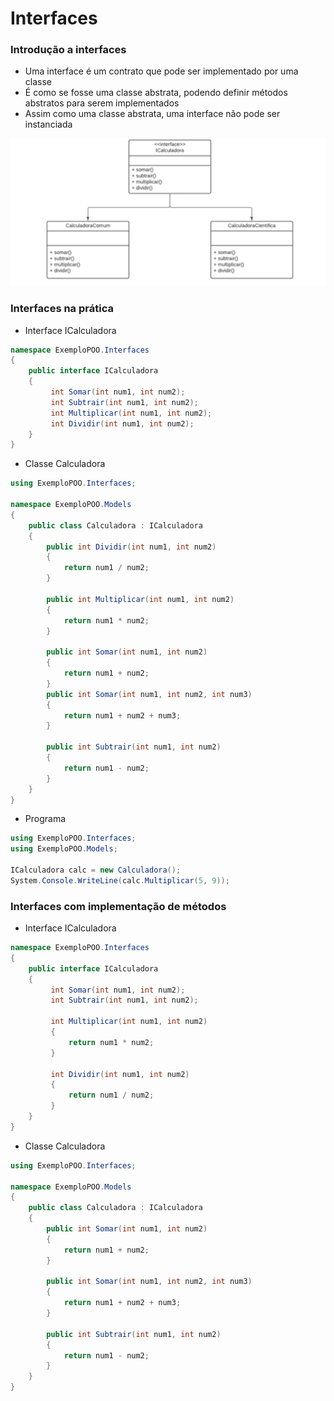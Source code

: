 # Interfaces

### Introdução a interfaces

- Uma interface é um contrato que pode ser implementado por uma classe
- É como se fosse uma classe abstrata, podendo definir métodos abstratos para serem implementados
- Assim como uma classe abstrata, uma interface não pode ser instanciada

![Untitled](Interfaces%20a5c2884d9d1247c689132cc29f3f856d/Untitled.png)

### Interfaces na prática

- Interface ICalculadora

```csharp
namespace ExemploPOO.Interfaces
{
    public interface ICalculadora
    {
         int Somar(int num1, int num2);
         int Subtrair(int num1, int num2);
         int Multiplicar(int num1, int num2);
         int Dividir(int num1, int num2);
    }
}
```

- Classe Calculadora

```csharp
using ExemploPOO.Interfaces;

namespace ExemploPOO.Models
{
    public class Calculadora : ICalculadora
    {
        public int Dividir(int num1, int num2)
        {
            return num1 / num2;
        }

        public int Multiplicar(int num1, int num2)
        {
            return num1 * num2;
        }

        public int Somar(int num1, int num2)
        {
            return num1 + num2;
        }
        public int Somar(int num1, int num2, int num3)
        {
            return num1 + num2 + num3;
        }

        public int Subtrair(int num1, int num2)
        {
            return num1 - num2;
        }
    }
}
```

- Programa

```csharp
using ExemploPOO.Interfaces;
using ExemploPOO.Models;

ICalculadora calc = new Calculadora();
System.Console.WriteLine(calc.Multiplicar(5, 9));
```

### Interfaces com implementação de métodos

- Interface ICalculadora

```csharp
namespace ExemploPOO.Interfaces
{
    public interface ICalculadora
    {
         int Somar(int num1, int num2);
         int Subtrair(int num1, int num2);

         int Multiplicar(int num1, int num2)
         {
             return num1 * num2;
         }

         int Dividir(int num1, int num2)
         {
             return num1 / num2;
         }
    }
}
```

- Classe Calculadora

```csharp
using ExemploPOO.Interfaces;

namespace ExemploPOO.Models
{
    public class Calculadora : ICalculadora
    {
        public int Somar(int num1, int num2)
        {
            return num1 + num2;
        }
        
        public int Somar(int num1, int num2, int num3)
        {
            return num1 + num2 + num3;
        }

        public int Subtrair(int num1, int num2)
        {
            return num1 - num2;
        }
    }
}
```